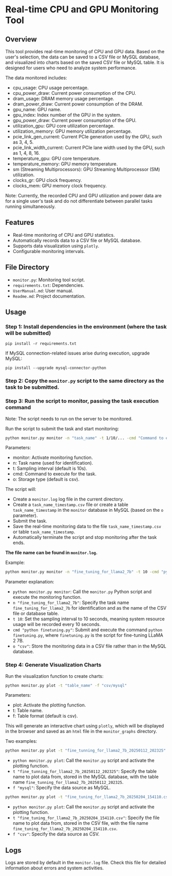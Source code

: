 # Real-time CPU and GPU Monitoring Tool

## Overview
This tool provides real-time monitoring of CPU and GPU data. Based on the user's selection, the data can be saved to a CSV file or MySQL database, and visualized into charts based on the saved CSV file or MySQL table. It is designed for users who need to analyze system performance.

The data monitored includes:
- cpu_usage: CPU usage percentage.
- cpu_power_draw: Current power consumption of the CPU.
- dram_usage: DRAM memory usage percentage.
- dram_power_draw: Current power consumption of the DRAM.
- gpu_name: GPU name.
- gpu_index: Index number of the GPU in the system.
- gpu_power_draw: Current power consumption of the GPU.
- utilization_gpu: GPU core utilization percentage.
- utilization_memory: GPU memory utilization percentage.
- pcie_link_gen_current: Current PCIe generation used by the GPU, such as 3, 4, 5.
- pcie_link_width_current: Current PCIe lane width used by the GPU, such as 1, 4, 8, 16.
- temperature_gpu: GPU core temperature.
- temperature_memory: GPU memory temperature.
- sm (Streaming Multiprocessors): GPU Streaming Multiprocessor (SM) utilization.
- clocks_gr: GPU clock frequency.
- clocks_mem: GPU memory clock frequency.

Note: Currently, the recorded CPU and GPU utilization and power data are for a single user's task and do not differentiate between parallel tasks running simultaneously. 

## Features
- Real-time monitoring of CPU and GPU statistics.
- Automatically records data to a CSV file or MySQL database.
- Supports data visualization using `plotly`.
- Configurable monitoring intervals.

## File Directory
- `monitor.py`: Monitoring tool script.
- `requirements.txt`: Dependencies.
- `UserManual.md`: User manual.
- `Readme.md`: Project documentation.

## Usage

### Step 1: Install dependencies in the environment (where the task will be submitted)

`pip install -r requirements.txt`

If MySQL connection-related issues arise during execution, upgrade MySQL:

``pip install --upgrade mysql-connector-python``

### Step 2: Copy the `monitor.py` script to the same directory as the task to be submitted.

### Step 3: Run the script to monitor, passing the task execution command

Note: The script needs to run on the server to be monitored.

Run the script to submit the task and start monitoring:
```bash
python monitor.py monitor -n "task_name" -t 1/10/... -cmd "Command to execute for the task" -o "csv/mysql"
```

Parameters:
- monitor: Activate monitoring function.
- n: Task name (used for identification).
- t: Sampling interval (default is 10s).
- cmd: Command to execute for the task.
- o: Storage type (default is csv).

The script will:
- Create a `monitor.log` log file in the current directory.
- Create a `task_name_timestamp.csv` file or create a table `task_name_timestamp` in the `monitor` database in MySQL (based on the `o` parameter).
- Submit the task.
- Save the real-time monitoring data to the file `task_name_timestamp.csv` or table `task_name_timestamp`.
- Automatically terminate the script and stop monitoring after the task ends.

**The file name can be found in `monitor.log`.**

Example:
```bash
python monitor.py monitor -n "fine_tuning_for_llama2_7b" -t 10 -cmd "python finetuning.py" -o "csv"
```

Parameter explanation:
- `python monitor.py monitor`: Call the `monitor.py` Python script and execute the monitoring function.
- `n "fine_tuning_for_llama2_7b"`: Specify the task name `fine_tuning_for_llama2_7b` for identification and as the name of the CSV file or database table.
- `t 10`: Set the sampling interval to 10 seconds, meaning system resource usage will be recorded every 10 seconds.
- `cmd "python finetuning.py"`: Submit and execute the command `python finetuning.py`, where `finetuning.py` is the script for fine-tuning LLaMA 2 7B.
- `o "csv"`: Store the monitoring data in a CSV file rather than in the MySQL database.

### Step 4: Generate Visualization Charts
Run the visualization function to create charts:
```bash
python monitor.py plot -t "table_name" -f "csv/mysql"
```

Parameters:
- plot: Activate the plotting function.
- t: Table name.
- f: Table format (default is csv).

This will generate an interactive chart using `plotly`, which will be displayed in the browser and saved as an `html` file in the `monitor_graphs` directory.

Two examples:
```bash
python monitor.py plot -t "fine_tunning_for_llama2_7b_20250112_202325" -f "mysql"
```

- `python monitor.py plot`: Call the `monitor.py` script and activate the plotting function.
- `t "fine_tunning_for_llama2_7b_20250112_202325"`: Specify the table name to plot data from, stored in the MySQL database, with the table name `fine_tunning_for_llama2_7b_20250112_202325`.
- `f "mysql"`: Specify the data source as MySQL.

```bash
python monitor.py plot -t "fine_tuning_for_llama2_7b_20250204_154110.csv" -f "csv"
```

- `python monitor.py plot`: Call the `monitor.py` script and activate the plotting function.
- `t "fine_tuning_for_llama2_7b_20250204_154110.csv"`: Specify the file name to plot data from, stored in the CSV file, with the file name `fine_tuning_for_llama2_7b_20250204_154110.csv`.
- `f "csv"`: Specify the data source as CSV.

## Logs
Logs are stored by default in the `monitor.log` file. Check this file for detailed information about errors and system activities.